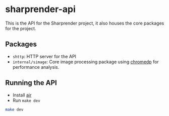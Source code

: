 # sharprender-api

This is the API for the Sharprender project, it also houses the core packages for the project.

## Packages

- `shttp`: HTTP server for the API
- `internal/simage`: Core image processing package using [chromedp](https://github.com/chromedp/chromedp) for performance analysis.

## Running the API

- Install [air](https://github.com/cosmtrek/air)
- Run `make dev`

```bash
make dev
```
